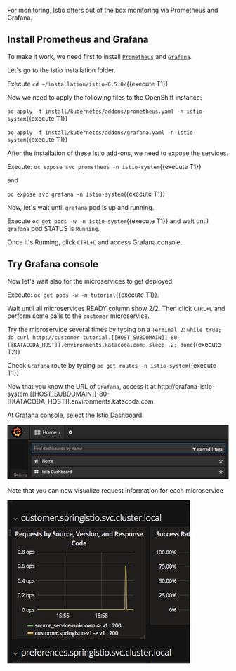 For monitoring, Istio offers out of the box monitoring via Prometheus and Grafana.

## Install Prometheus and Grafana

To make it work, we need first to install [`Prometheus`](https://prometheus.io/) and [`Grafana`](https://grafana.com/). 

Let's go to the istio installation folder.

Execute `cd ~/installation/istio-0.5.0/`{{execute T1}}

Now we need to apply the following files to the OpenShift instance:

`oc apply -f install/kubernetes/addons/prometheus.yaml -n istio-system`{{execute T1}}

`oc apply -f install/kubernetes/addons/grafana.yaml -n istio-system`{{execute T1}}

After the installation of these Istio add-ons, we need to expose the services.

Execute: `oc expose svc prometheus -n istio-system`{{execute T1}}

and 

`oc expose svc grafana -n istio-system`{{execute T1}}

Now, let's wait until `grafana` pod is up and running.

Execute `oc get pods -w -n istio-system`{{execute T1}} and wait until `grafana` pod STATUS is `Running`.

Once it's Running, click `CTRL+C` and access Grafana console.

## Try Grafana console

Now let's wait also for the microservices to get deployed.

Execute: `oc get pods -w -n tutorial`{{execute T1}}.

Wait until all microservices READY column show 2/2. Then click `CTRL+C` and perform some calls to the `customer` microservice.

Try the microservice several times by typing on a `Terminal 2`: `while true; do curl http://customer-tutorial.[[HOST_SUBDOMAIN]]-80-[[KATACODA_HOST]].environments.katacoda.com; sleep .2; done`{{execute T2}}

Check `Grafana` route by typing `oc get routes -n istio-system`{{execute T1}}

Now that you know the URL of `Grafana`, access it at  http://grafana-istio-system.[[HOST_SUBDOMAIN]]-80-[[KATACODA_HOST]].environments.katacoda.com

At Grafana console, select the Istio Dashboard.

![](../../assets/monitoring/grafana.png)

Note that you can now visualize request information for each microservice

![](../../assets/monitoring/grafana-services.png)

